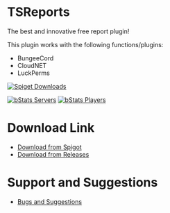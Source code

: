 # TSReports

The best and innovative free report plugin!

This plugin works with the following functions/plugins:
* BungeeCord
* CloudNET
* LuckPerms

[![Spiget Downloads](https://img.shields.io/spiget/downloads/)](https://www.spigotmc.org/resources/)

[![bStats Servers](https://img.shields.io/bstats/servers/19921?label=Bungee%20Servers)](https://bstats.org/plugin/bukkit/TSReports/19921)
[![bStats Players](https://img.shields.io/bstats/players/19921?label=Bungee%20Players)](https://bstats.org/plugin/bukkit/TSReports/19921)

# Download Link

* [Download from Spigot](https://www.spigotmc.org/resources/)
* [Download from Releases](https://github.com/TDSTOS/TSReports-Spigot/releases)

# Support and Suggestions

* [Bugs and Suggestions](https://github.com/TDSTOS/TSReports-Spigot/issues)
